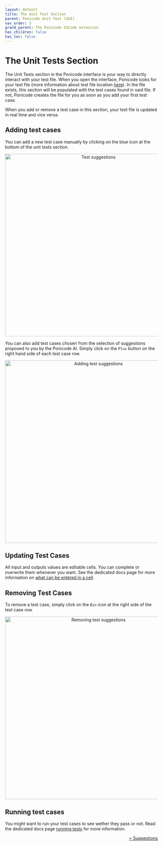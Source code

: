 ```yaml
---
layout: default
title: The Unit Test Section
parent: Ponicode Unit Test (GUI)
nav_order: 3
grand_parent: The Ponicode VSCode extension
has_children: false
has_toc: false
---
```

# The Unit Tests Section

The Unit Tests section in the Ponicode interface is your way to directly interact with your test file. When you open the interface, Ponicode looks for your test file (more information about test file location [here](/docs/vscode_extension/gui_test/configuration/testLocation)). In the file exists, this section will be populated with the test cases found in said file. If not, Ponicode creates the file for you as soon as you add your first test case.

When you add or remove a test case in this section, your test file is updated in real time and vice versa.

## Adding test cases

You can add a new test case manually by clicking on the blue icon at the bottom of the unit tests section.

<p align="center">
    <img src="/docs/vscode_extension/gui_test/images/running_test_case.png" alt="Test suggestions" width="600"/>
</p>

You can also add test cases chosen from the selection of suggestions proposed to you by the Ponicode AI. Simply click on the <i class="fa fa-plus" style="color:green"></i> `Plus` button on the right hand side of each test case row.

<p align="center">
    <img src="/docs/vscode_extension/gui_test/images/suggestions_2.png" alt="Adding test suggestions" width="600"/>
</p>

## Updating Test Cases
All input and outputs values are editable cells. You can complete or overwrite them whenever you want. See the dedicated docs page for more information on [what can be entered in a cell](/docs/vscode_extension/gui_test/cell).

## Removing Test Cases

To remove a test case, simply click on the <i class="fa fa-trash-alt" style="color:gray"></i> `Bin` icon at the right side of the test case row.

<p align="center">
    <img src="/docs/vscode_extension/gui_test/images/suggestions_3.png" alt="Removing test suggestions" width="600"/>
</p>

## Running test cases

You might want to run your test cases to see wether they pass or not. Read the dedicated docs page [running tests](/docs/vscode_extension/gui_test/runningTests.md) for more information.

<div align="right">
    <a href="/docs/vscode_extension/gui_test/suggestions" >
        > Suggestions
    </a>
</div>